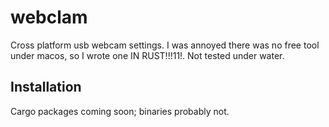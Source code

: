 # webclam
Cross platform usb webcam settings. I was annoyed there was no free tool under macos, so I wrote one IN RUST!!!11!. Not tested under water.

## Installation
Cargo packages coming soon; binaries probably not.

